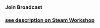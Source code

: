 ### Join Broadcast
### [see description on Steam Workshop](https://steamcommunity.com/sharedfiles/filedetails/?id=2944004533)
